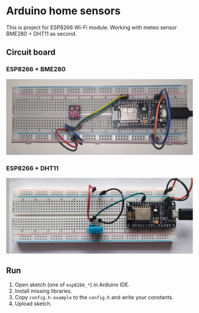 # Arduino home sensors

This is project for ESP8266 Wi-Fi module. Working with meteo sensor BME280 +
DHT11 as second.

## Circuit board

### ESP8266 + BME280

![Sketch ESP8266 + BME280](./assets/images/sketch_esp8266_bme280.jpg)

### ESP8266 + DHT11

![Sketch ESP8266 + DHT11](./assets/images/sketch_esp8266_dht11.jpg)

## Run

1. Open sketch (one of `esp8266_*`) in Arduino IDE.
2. Install missing libraries.
3. Copy `config.h.example` to the `config.h` and write your constants.
4. Upload sketch.
